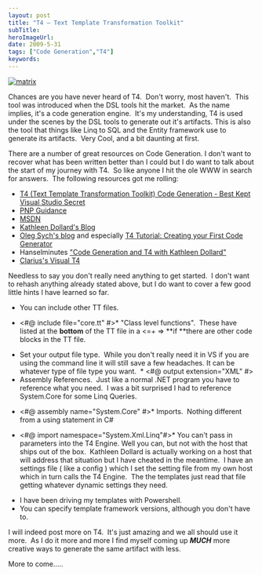 ```yaml
---
layout: post 
title: "T4 – Text Template Transformation Toolkit"
subTitle: 
heroImageUrl: 
date: 2009-5-31
tags: ["Code Generation","T4"]
keywords: 
---
```


[![matrix](matrix_thumb.jpg "matrix")](http://csell.net/content/binary/WindowsLiveWriter/T4TextTemplateTransformationToolkit_12BA4/matrix_2.jpg)  

Chances are you have never heard of T4.&nbsp; Don't worry, most haven't.&nbsp; This tool was introduced when the DSL tools hit the market.&nbsp; As the name implies, it's a code generation engine.&nbsp; It's my understanding, T4 is used under the scenes by the DSL tools to generate out it's artifacts. This is also the tool that things like Linq to SQL and the Entity framework use to generate its artifacts.&nbsp; Very Cool, and a bit daunting at first.

There are a number of great resources on Code Generation. I don't want to recover what has been written better than I could but I do want to talk about the start of my journey with T4.&nbsp; So like anyone I hit the ole WWW in search for answers.&nbsp; The following resources got me rolling:

*   [T4 (Text Template Transformation Toolkit) Code Generation - Best Kept Visual Studio Secret](http://www.hanselman.com/blog/T4TextTemplateTransformationToolkitCodeGenerationBestKeptVisualStudioSecret.aspx)  <li>[PNP Guidance](http://www.pnpguidance.net/Tag/T4.aspx)  <li>[MSDN](http://msdn.microsoft.com/en-us/library/bb126445.aspx)  <li>[Kathleen Dollard's Blog](http://msmvps.com/blogs/kathleen/)  <li>[Oleg Sych's blog](http://www.olegsych.com/) and especially [T4 Tutorial: Creating your First Code Generator](http://www.olegsych.com/2008/09/t4-tutorial-creatating-your-first-code-generator/)  <li>Hanselminutes ["Code Generation and T4 with Kathleen Dollard"](http://www.hanselminutes.com/default.aspx?showID=170)  <li>[Clarius's Visual T4](http://www.visualt4.com/) 

Needless to say you don't really need anything to get started.&nbsp; I don't want to rehash anything already stated above, but I do want to cover a few good little hints I have learned so far.

*   You can include other TT files.
*   <#@ include file="core.tt" #>*   "Class level functions".&nbsp; These have listed at the **bottom** of the TT file in a <=+ => **if **there are other code blocks in the TT file. <li>Set your output file type.&nbsp; While you don't really need it in VS if you are using the command line it will still save a few headaches. It can be whatever type of file type you want.&nbsp;
        *   <#@ output extension="XML" #> <li>Assembly References.&nbsp; Just like a normal .NET program you have to reference what you need.&nbsp; I was a bit surprised I had to reference System.Core for some Linq Queries.

*   <#@ assembly name="System.Core" #>*   Imports.&nbsp; Nothing different from a using statement in C#

*   <#@ import namespace="System.Xml.Linq"#>*   You can't pass in parameters into the T4 Engine. Well you can, but not with the host that ships out of the box.&nbsp; Kathleen Dollard is actually working on a host that will address that situation but I have cheated in the meantime.&nbsp; I have an settings file ( like a config ) which I set the setting file from my own host which in turn calls the T4 Engine.&nbsp; The the templates just read that file getting whatever dynamic settings they need.  <li>I have been driving my templates with Powershell.&nbsp; <li>You can specify template framework versions, although you don't have to. 

I will indeed post more on T4.&nbsp; It's just amazing and we all should use it more.&nbsp; As I do it more and more I find myself coming up ***MUCH*** more creative ways to generate the same artifact with less.

More to come.....